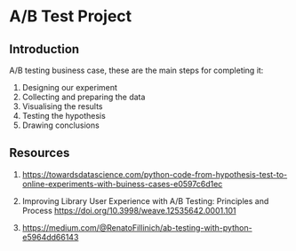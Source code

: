# A/B Test Project

## Introduction
A/B testing business case, these are the main steps for completing it:

1. Designing our experiment
2. Collecting and preparing the data
3. Visualising the results
4. Testing the hypothesis
5. Drawing conclusions

## Resources
1. https://towardsdatascience.com/python-code-from-hypothesis-test-to-online-experiments-with-buiness-cases-e0597c6d1ec

2. Improving Library User Experience with A/B Testing: Principles and Process https://doi.org/10.3998/weave.12535642.0001.101 

3. https://medium.com/@RenatoFillinich/ab-testing-with-python-e5964dd66143
